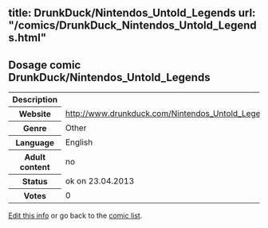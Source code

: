 title: DrunkDuck/Nintendos_Untold_Legends
url: "/comics/DrunkDuck_Nintendos_Untold_Legends.html"
---
Dosage comic DrunkDuck/Nintendos_Untold_Legends
-----------------------------------------

<table class="comicinfo">
<tr>
<th>Description</th><td></td>
</tr>
<tr>
<th>Website</th><td><a href="http://www.drunkduck.com/Nintendos_Untold_Legends/">http://www.drunkduck.com/Nintendos_Untold_Legends/</a></td>
</tr>
<tr>
<th>Genre</th><td>Other</td>
</tr>
<tr>
<th>Language</th><td>English</td>
</tr>
<tr>
<th>Adult content</th><td>no</td>
</tr>
<tr>
<th>Status</th><td>ok on 23.04.2013</td>
</tr>
<tr>
<th>Votes</th><td>0</div></td>
</tr>
</table>

[Edit this info](/comics/DrunkDuck_Nintendos_Untold_Legends_edit.html) or go back to the [comic list](../comic-index.html).
